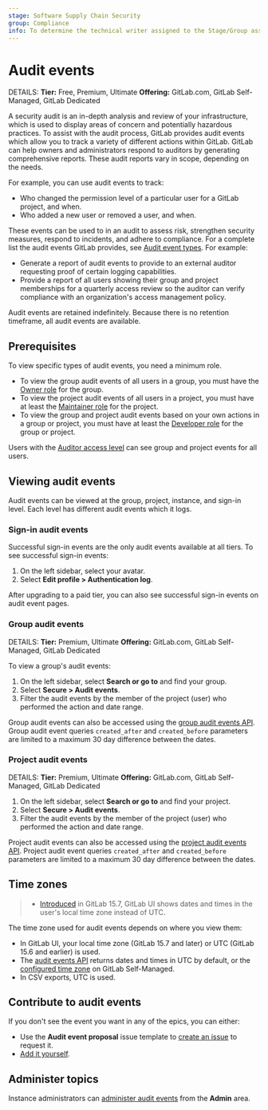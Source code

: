 ```yaml
---
stage: Software Supply Chain Security
group: Compliance
info: To determine the technical writer assigned to the Stage/Group associated with this page, see https://handbook.gitlab.com/handbook/product/ux/technical-writing/#assignments
---
```


# Audit events

DETAILS:
**Tier:** Free, Premium, Ultimate
**Offering:** GitLab.com, GitLab Self-Managed, GitLab Dedicated

A security audit is an in-depth analysis and review of your infrastructure, which is used to display
areas of concern and potentially hazardous practices. To assist with the audit process, GitLab provides
audit events which allow you to track a variety of different actions within GitLab.
GitLab can help owners and administrators respond to auditors by generating
comprehensive reports. These audit reports vary in scope, depending on the
needs.

For example, you can use audit events to track:

- Who changed the permission level of a particular user for a GitLab project, and when.
- Who added a new user or removed a user, and when.

These events can be used to in an audit to assess risk, strengthen security measures, respond to incidents, and adhere to compliance. For a complete list the audit
events GitLab provides, see [Audit event types](../../user/compliance/audit_event_types.md). For example:

- Generate a report of audit events to provide to an external auditor requesting proof of certain logging capabilities.
- Provide a report of all users showing their group and project memberships for a quarterly access review so the auditor can verify compliance with an organization's access management policy.

Audit events are retained indefinitely. Because there is no retention timeframe, all audit events are available.

## Prerequisites

To view specific types of audit events, you need a minimum role.

- To view the group audit events of all users in a group, you must have the [Owner role](../permissions.md#roles) for the group.
- To view the project audit events of all users in a project, you must have at least the [Maintainer role](../permissions.md#roles) for the project.
- To view the group and project audit events based on your own actions in a group or project, you must have at least the [Developer role](../permissions.md#roles)
  for the group or project.

Users with the [Auditor access level](../../administration/auditor_users.md) can see group and project events for all users.

## Viewing audit events

Audit events can be viewed at the group, project, instance, and sign-in level. Each level has different audit events which it logs.

### Sign-in audit events

Successful sign-in events are the only audit events available at all tiers. To see successful sign-in events:

1. On the left sidebar, select your avatar.
1. Select **Edit profile > Authentication log**.

After upgrading to a paid tier, you can also see successful sign-in events on audit event pages.

### Group audit events

DETAILS:
**Tier:** Premium, Ultimate
**Offering:** GitLab.com, GitLab Self-Managed, GitLab Dedicated

To view a group's audit events:

1. On the left sidebar, select **Search or go to** and find your group.
1. Select **Secure > Audit events**.
1. Filter the audit events by the member of the project (user) who performed the action and date range.

Group audit events can also be accessed using the [group audit events API](../../api/audit_events.md#group-audit-events). Group audit event queries `created_after` and `created_before` parameters are limited to a maximum 30 day difference between the dates.

### Project audit events

DETAILS:
**Tier:** Premium, Ultimate
**Offering:** GitLab.com, GitLab Self-Managed, GitLab Dedicated

1. On the left sidebar, select **Search or go to** and find your project.
1. Select **Secure > Audit events**.
1. Filter the audit events by the member of the project (user) who performed the action and date range.

Project audit events can also be accessed using the [project audit events API](../../api/audit_events.md#project-audit-events). Project audit event queries `created_after` and `created_before` parameters are limited to a maximum 30 day difference between the dates.

## Time zones

> - [Introduced](https://gitlab.com/gitlab-org/gitlab/-/issues/242014) in GitLab 15.7, GitLab UI shows dates and times in the user's local time zone instead of UTC.

The time zone used for audit events depends on where you view them:

- In GitLab UI, your local time zone (GitLab 15.7 and later) or UTC (GitLab 15.6 and earlier) is used.
- The [audit events API](../../api/audit_events.md) returns dates and times in UTC by default, or the
  [configured time zone](../../administration/timezone.md) on GitLab Self-Managed.
- In CSV exports, UTC is used.

## Contribute to audit events

If you don't see the event you want in any of the epics, you can either:

- Use the **Audit event proposal** issue template to
  [create an issue](https://gitlab.com/gitlab-org/gitlab/-/issues/new?issuable_template=Audit%20Event%20Proposal) to request it.
- [Add it yourself](../../development/audit_event_guide/index.md).

## Administer topics

Instance administrators can [administer audit events](../../administration/audit_event_reports.md) from the **Admin** area.
